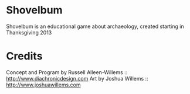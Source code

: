 Shovelbum
=========

Shovelbum is an educational game about archaeology, created starting in Thanksgiving 2013

Credits
=========
Concept and Program by Russell Alleen-Willems :: http://www.diachronicdesign.com
Art by Joshua Willems :: http://www.joshuawillems.com